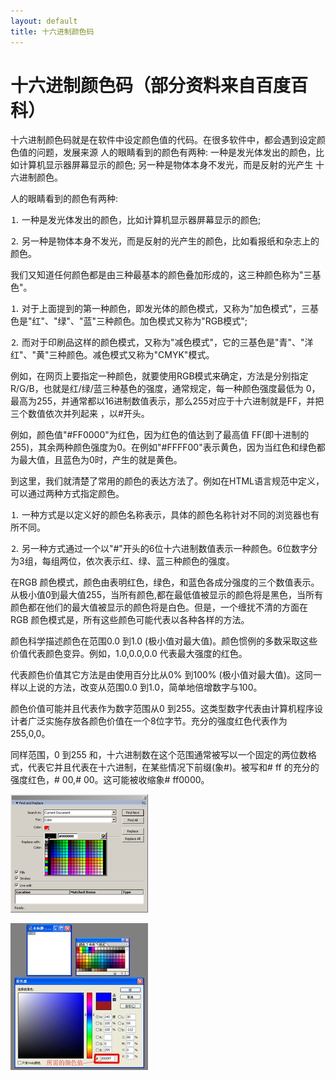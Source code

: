 ```yaml
---
layout: default
title: 十六进制颜色码
---
```


# 十六进制颜色码（部分资料来自百度百科）

 十六进制颜色码就是在软件中设定颜色值的代码。在很多软件中，都会遇到设定颜色值的问题，发展来源 人的眼睛看到的颜色有两种: 一种是发光体发出的颜色，比如计算机显示器屏幕显示的颜色; 另一种是物体本身不发光，而是反射的光产生 十六进制颜色。

人的眼睛看到的颜色有两种:

⒈ 一种是发光体发出的颜色，比如计算机显示器屏幕显示的颜色;

⒉ 另一种是物体本身不发光，而是反射的光产生的颜色，比如看报纸和杂志上的颜色。

我们又知道任何颜色都是由三种最基本的颜色叠加形成的，这三种颜色称为"三基色"。

⒈ 对于上面提到的第一种颜色，即发光体的颜色模式，又称为"加色模式"，三基色是"红"、"绿"、"蓝"三种颜色。加色模式又称为"RGB模式";

⒉ 而对于印刷品这样的颜色模式，又称为"减色模式"，它的三基色是"青"、"洋红"、"黄"三种颜色。减色模式又称为"CMYK"模式。

例如，在网页上要指定一种颜色，就要使用RGB模式来确定，方法是分别指定R/G/B，也就是红/绿/蓝三种基色的强度，通常规定，每一种颜色强度最低为 0，最高为255，并通常都以16进制数值表示，那么255对应于十六进制就是FF，并把三个数值依次并列起来 ，以#开头。

例如，颜色值"#FF0000"为红色，因为红色的值达到了最高值 FF(即十进制的255)，其余两种颜色强度为0。在例如"#FFFF00"表示黄色，因为当红色和绿色都为最大值，且蓝色为0时，产生的就是黄色。

到这里，我们就清楚了常用的颜色的表达方法了。例如在HTML语言规范中定义，可以通过两种方式指定颜色。

⒈ 一种方式是以定义好的颜色名称表示，具体的颜色名称针对不同的浏览器也有所不同。

⒉ 另一种方式通过一个以"#"开头的6位十六进制数值表示一种颜色。6位数字分为3组，每组两位，依次表示红、绿、蓝三种颜色的强度。

在RGB 颜色模式，颜色由表明红色，绿色，和蓝色各成分强度的三个数值表示。从极小值0到最大值255，当所有颜色,都在最低值被显示的颜色将是黑色，当所有颜色都在他们的最大值被显示的颜色将是白色。但是，一个缠扰不清的方面在RGB 颜色模式是，所有这些颜色可能代表以各种各样的方法。

颜色科学描述颜色在范围0.0 到1.0 (极小值对最大值)。颜色惯例的多数采取这些价值代表颜色变异。例如，1.0,0.0,0.0 代表最大强度的红色。

代表颜色价值其它方法是由使用百分比从0% 到100% (极小值对最大值)。这同一样以上说的方法，改变从范围0.0 到1.0，简单地倍增数字与100。

颜色价值可能并且代表作为数字范围从0 到255。这类型数字代表由计算机程序设计者广泛实施存放各颜色价值在一个8位字节。充分的强度红色代表作为255,0,0。

同样范围，0 到255 和，十六进制数在这个范围通常被写以一个固定的两位数格式，代表它并且代表在十六进制，在某些情况下前缀(象#)。被写和# ff 的充分的强度红色，# 00,# 00。这可能被收缩象# ff0000。

![](https://github.com/mountaintouhouman/homework/blob/gh-pages/p2.png?raw=true)

![](https://github.com/mountaintouhouman/homework/blob/gh-pages/p1.jpg?raw=true)
